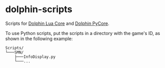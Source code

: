 # dolphin-scripts
Scripts for [Dolphin Lua Core](https://github.com/TASLabz/dolphin-lua-core) and [Dolphin PyCore](https://github.com/TASLabz/dolphin).  

To use Python scripts, put the scripts in a directory with the game's ID, as shown in the following example:
```
Scripts/
└───SMN/
    ├───InfoDisplay.py
    └───...
```
